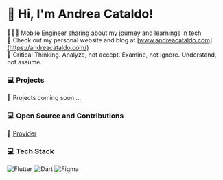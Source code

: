 
# 👋 Hi, I'm Andrea Cataldo!
👨🏻‍💻 Mobile Engineer sharing about my journey and learnings in tech<br/>
📖 Check out my personal website and blog at [www.andreacataldo.com](https://andreacataldo.com/)<br/>
💭 Critical Thinking. Analyze, not accept. Examine, not ignore. Understand, not assume.<br/>

### 💻 Projects
🎨 Projects coming soon ...<br/>

### 💻 Open Source and Contributions
🔗 [Provider](https://pub.dev/packages/provider)<br/>

### 💻 Tech Stack
<!-- Badges from https://github.com/Ileriayo/markdown-badges -->
![Flutter](https://img.shields.io/badge/flutter-%2302569B.svg?style=for-the-badge&logo=flutter&logoColor=white)
![Dart](https://img.shields.io/badge/dart-%230175C2.svg?style=for-the-badge&logo=dart&logoColor=white)
![Figma](https://img.shields.io/badge/figma-%23F24E1E.svg?style=for-the-badge&logo=figma&logoColor=white)
